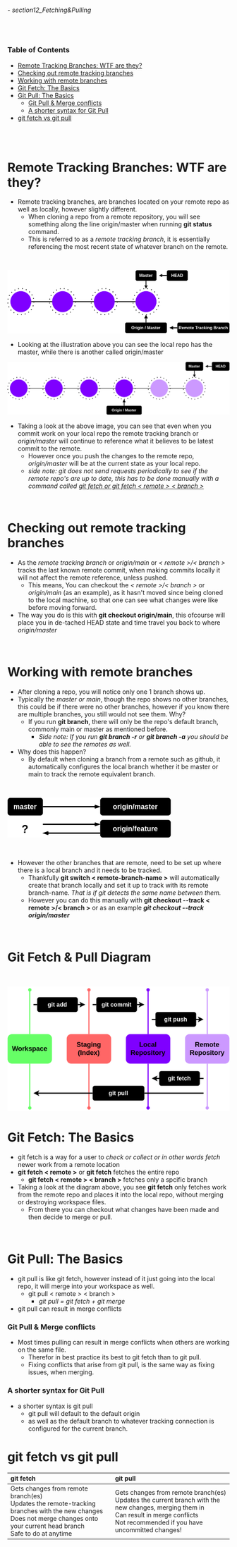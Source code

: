 ###### - section12_Fetching&Pulling

<br>

<!-- Table of Contents -->

### Table of Contents
- [Remote Tracking Branches: WTF are they?](#remote-tracking-branches-wtf-are-they)
- [Checking out remote tracking branches](#checking-out-remote-tracking-branches)
- [Working with remote branches](#working-with-remote-branches)
- [Git Fetch: The Basics](#git-fetch-the-basics)
- [Git Pull: The Basics](#git-pull-the-basics)
    - [Git Pull & Merge conflicts](#git-pull--merge-conflicts)
    - [A shorter syntax for Git Pull](#a-shorter-syntax-for-git-pull)
- [git fetch vs git pull](#git-fetch-vs-git-pull)

<br>
<br>

# Remote Tracking Branches: WTF are they?
* Remote tracking branches, are branches located on your remote repo as well as locally, however slightly different. 
    * When cloning a repo from a remote repository, you will see something along the line origin/master when running **git status** command.
    * This is referred to as a _remote tracking branch_, it is essentially referencing the most recent state of whatever branch on the remote.

<br>

![remoteTrackingBrancha](./src/remoteTrackingBrancha.png 'illustration of a remote tracking branch')

* Looking at the illustration above you can see the local repo has the master, while there is another called origin/master

![remoteTrackingBranchb](./src/remoteTrackingBranchb.png 'Illustration demonstrating the local does not affect the remote branch unless pushed')

* Taking a look at the above image, you can see that even when you commit work on your local repo the remote tracking branch or _origin/master_ will continue to reference what it believes to be latest commit to the remote.
    * However once you push the changes to the remote repo, _origin/master_ will be at the current state as your local repo.
    * _side note: git does not send requests periodically to see if the remote repo's are up to date, this has to be done manually with a command called [git fetch or git fetch < remote > < branch >](#git-fetch-the-basics)_

<br>

# Checking out remote tracking branches
* As the _remote tracking branch_ or _origin/main_ or _< remote >/< branch >_ tracks the last known remote commit, when making commits locally it will not affect the remote reference, unless pushed. 
    * This means, You can checkout the _< remote >/< branch >_ or _origin/main_ (as an example), as it hasn't moved since being cloned to the local machine, so that one can see what changes were like before moving forward.
* The way you do is this with **git checkout origin/main**, this ofcourse will place you in de-tached HEAD state and time travel you back to where _origin/master_

<br>

# Working with remote branches
* After cloning a repo, you will notice only one 1 branch shows up. 
* Typically the _master or main_, though the repo shows no other branches, this could be if there were no other branches, however if you know there are multiple branches, you still would not see them. Why?
    * If you run **git branch**, there will only be the repo's default branch, commonly main or master as mentioned before.
        * _Side note: If you run **git branch -r** or **git branch -a** you should be able to see the remotes as well._
* Why does this happen?
    * By default when cloning a branch from a remote such as github, it automatically configures the local branch whether it be master or main to track the remote equivalent branch.

<br>

![remoteTrackingBranchConnection](./src/remoteTrackingBranchConnection.png 'Illustration showing remote tracking branch connection after cloning')

<br>

* However the other branches that are remote, need to be set up where there is a local branch and it needs to be tracked.
    * Thankfully **git switch < remote-branch-name >** will automatically create that branch locally and set it up to track with its remote branch-name. _That is if git detects the same name between them._
    * However you can do this manually with **git checkout --track < remote >/< branch >** or as an example **_git checkout --track origin/master_**

<br>

# Git Fetch & Pull Diagram

<br>

![gitFetch&PullDiagram](./src/gitFetch&PullDiagram.png 'Diagram showing the difference between Fetch and Pull')

# Git Fetch: The Basics
* git fetch is a way for a user to _check or collect or in other words fetch_ newer work from a remote location
* **git fetch < remote >** or **git fetch** fetches the entire repo
    * **git fetch < remote > < branch >** fetches only a spcific branch
* Taking a look at the diagram above, you see **git fetch** only fetches work from the remote repo and places it into the local repo, without merging or destroying workspace files.
    * From there you can checkout what changes have been made and then decide to merge or pull.

<br>

# Git Pull: The Basics
* git pull is like git fetch, however instead of it just going into the local repo, it will merge into your workspace as well. 
    * git pull < remote > < branch > 
        * _git pull = git fetch + git merge_
* git pull can result in merge conflicts

### Git Pull & Merge conflicts
* Most times pulling can result in merge conflicts when others are working on the same file. 
    * Therefor in best practice its best to git fetch than to git pull.
    * Fixing conflicts that arise from git pull, is the same way as fixing issues, when merging.

### A shorter syntax for Git Pull
* a shorter syntax is git pull
    * git pull will default to the default origin
    * as well as the default branch to whatever tracking connection is configured for the current branch.

# git fetch vs git pull

|git fetch|git pull|
|:---|:---|
|Gets changes from remote branch(es) <br> Updates the remote-tracking branches with the new changes <br> Does not merge changes onto your current head branch <br> Safe to do at anytime|Gets changes from remote branch(es) <br> Updates the current branch with the new changes, merging them in <br> Can result in merge conflicts <br> Not recommended if you have uncommitted changes!|
